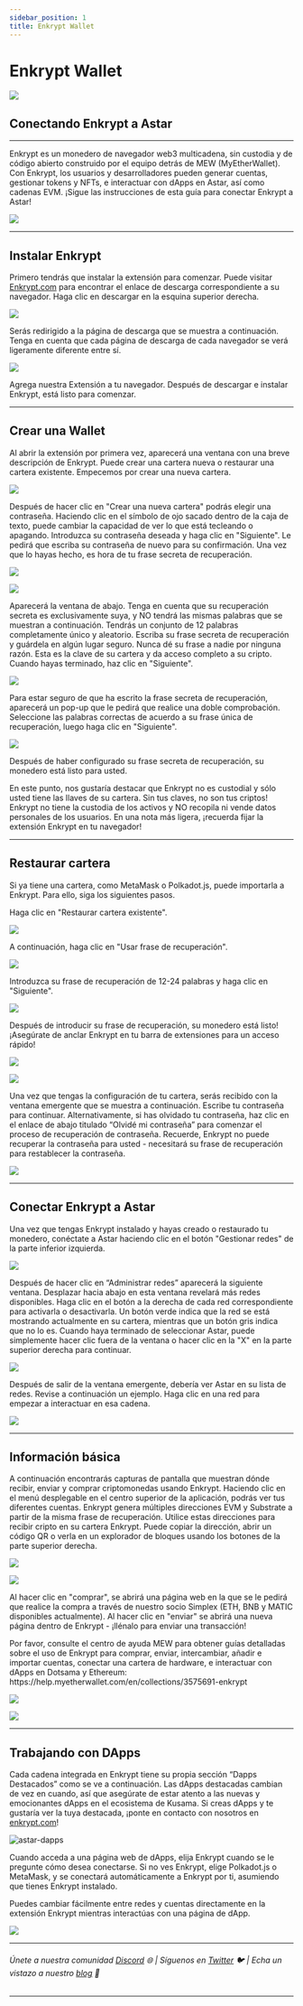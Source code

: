 ```yaml
---
sidebar_position: 1
title: Enkrypt Wallet
---
```


# Enkrypt Wallet

![](https://i.imgur.com/imLQ4G4.png)

## Conectando Enkrypt a Astar

***

Enkrypt es un monedero de navegador web3 multicadena, sin custodia y de código abierto construido por el equipo detrás de MEW (MyEtherWallet). Con Enkrypt, los usuarios y desarrolladores pueden generar cuentas, gestionar tokens y NFTs, e interactuar con dApps en Astar, así como cadenas EVM. ¡Sigue las instrucciones de esta guía para conectar Enkrypt a Astar!

![](https://i.imgur.com/c3yv69l.jpg)

***

## Instalar Enkrypt

Primero tendrás que instalar la extensión para comenzar. Puede visitar [Enkrypt.com](https://www.enkrypt.com/?mtm_campaign=Interacting%20with%20Astar%20using%20Enkrypt) para encontrar el enlace de descarga correspondiente a su navegador. Haga clic en descargar en la esquina superior derecha.

![](https://i.imgur.com/clC5IOa.png)

Serás redirigido a la página de descarga que se muestra a continuación. Tenga en cuenta que cada página de descarga de cada navegador se verá ligeramente diferente entre sí.

![](https://i.imgur.com/cqCevR0.png)

Agrega nuestra Extensión a tu navegador. Después de descargar e instalar Enkrypt, está listo para comenzar.

***

## Crear una Wallet

Al abrir la extensión por primera vez, aparecerá una ventana con una breve descripción de Enkrypt. Puede crear una cartera nueva o restaurar una cartera existente. Empecemos por crear una nueva cartera.

![](https://i.imgur.com/aSdrCXp.png)

Después de hacer clic en "Crear una nueva cartera" podrás elegir una contraseña. Haciendo clic en el símbolo de ojo sacado dentro de la caja de texto, puede cambiar la capacidad de ver lo que está tecleando o apagando. Introduzca su contraseña deseada y haga clic en "Siguiente". Le pedirá que escriba su contraseña de nuevo para su confirmación. Una vez que lo hayas hecho, es hora de tu frase secreta de recuperación.

![](https://i.imgur.com/rdAfVXa.png)

![](https://i.imgur.com/npuMOQk.png)

Aparecerá la ventana de abajo. Tenga en cuenta que su recuperación secreta es exclusivamente suya, y NO tendrá las mismas palabras que se muestran a continuación. Tendrás un conjunto de 12 palabras completamente único y aleatorio. Escriba su frase secreta de recuperación y guárdela en algún lugar seguro. Nunca dé su frase a nadie por ninguna razón. Esta es la clave de su cartera y da acceso completo a su cripto. Cuando hayas terminado, haz clic en "Siguiente".

![](https://i.imgur.com/2U2MY1b.png)

Para estar seguro de que ha escrito la frase secreta de recuperación, aparecerá un pop-up que le pedirá que realice una doble comprobación. Seleccione las palabras correctas de acuerdo a su frase única de recuperación, luego haga clic en "Siguiente".

![](https://i.imgur.com/wTsgdb7.png)

Después de haber configurado su frase secreta de recuperación, su monedero está listo para usted.

En este punto, nos gustaría destacar que Enkrypt no es custodial y sólo usted tiene las llaves de su cartera. Sin tus claves, no son tus criptos! Enkrypt no tiene la custodia de los activos y NO recopila ni vende datos personales de los usuarios. En una nota más ligera, ¡recuerda fijar la extensión Enkrypt en tu navegador!

***

## Restaurar cartera

Si ya tiene una cartera, como MetaMask o Polkadot.js, puede importarla a Enkrypt. Para ello, siga los siguientes pasos.

Haga clic en "Restaurar cartera existente".

![](https://i.imgur.com/PLhSJyE.png)

A continuación, haga clic en "Usar frase de recuperación".

![](https://i.imgur.com/vhpvq53.png)

Introduzca su frase de recuperación de 12-24 palabras y haga clic en "Siguiente".

![](https://i.imgur.com/bNbxr31.png)

Después de introducir su frase de recuperación, su monedero está listo! ¡Asegúrate de anclar Enkrypt en tu barra de extensiones para un acceso rápido!

![](https://i.imgur.com/9Sd1Xah.png)

![](https://i.imgur.com/tzvoInk.png)

Una vez que tengas la configuración de tu cartera, serás recibido con la ventana emergente que se muestra a continuación. Escribe tu contraseña para continuar. Alternativamente, si has olvidado tu contraseña, haz clic en el enlace de abajo titulado “Olvidé mi contraseña” para comenzar el proceso de recuperación de contraseña. Recuerde, Enkrypt no puede recuperar la contraseña para usted - necesitará su frase de recuperación para restablecer la contraseña.

![](https://i.imgur.com/MPznxPI.png)

***

## Conectar Enkrypt a Astar

Una vez que tengas Enkrypt instalado y hayas creado o restaurado tu monedero, conéctate a Astar haciendo clic en el botón "Gestionar redes" de la parte inferior izquierda.

![](https://i.imgur.com/PAm2GrB.png)

Después de hacer clic en “Administrar redes” aparecerá la siguiente ventana. Desplazar hacia abajo en esta ventana revelará más redes disponibles. Haga clic en el botón a la derecha de cada red correspondiente para activarla o desactivarla. Un botón verde indica que la red se está mostrando actualmente en su cartera, mientras que un botón gris indica que no lo es. Cuando haya terminado de seleccionar Astar, puede simplemente hacer clic fuera de la ventana o hacer clic en la "X" en la parte superior derecha para continuar.

![](https://i.imgur.com/c21up34.png)

Después de salir de la ventana emergente, debería ver Astar en su lista de redes. Revise a continuación un ejemplo. Haga clic en una red para empezar a interactuar en esa cadena.

![](https://i.imgur.com/VTNFL9j.png)

***

## Información básica

A continuación encontrarás capturas de pantalla que muestran dónde recibir, enviar y comprar criptomonedas usando Enkrypt. Haciendo clic en el menú desplegable en el centro superior de la aplicación, podrás ver tus diferentes cuentas. Enkrypt genera múltiples direcciones EVM y Substrate a partir de la misma frase de recuperación. Utilice estas direcciones para recibir cripto en su cartera Enkrypt. Puede copiar la dirección, abrir un código QR o verla en un explorador de bloques usando los botones de la parte superior derecha.

![](https://i.imgur.com/wjLysH4.png)

![](https://i.imgur.com/BnRPXNK.png)

Al hacer clic en "comprar", se abrirá una página web en la que se le pedirá que realice la compra a través de nuestro socio Simplex (ETH, BNB y MATIC disponibles actualmente). Al hacer clic en "enviar" se abrirá una nueva página dentro de Enkrypt - ¡llénalo para enviar una transacción!

Por favor, consulte el centro de ayuda MEW para obtener guías detalladas sobre el uso de Enkrypt para comprar, enviar, intercambiar, añadir e importar cuentas, conectar una cartera de hardware, e interactuar con dApps en Dotsama y Ethereum: https\://help.myetherwallet.com/en/collections/3575691-enkrypt

![](https://i.imgur.com/QjXxk1M.png)

![](https://i.imgur.com/dsWU9Vb.png)

***

## Trabajando con DApps

Cada cadena integrada en Enkrypt tiene su propia sección “Dapps Destacados” como se ve a continuación. Las dApps destacadas cambian de vez en cuando, así que asegúrate de estar atento a las nuevas y emocionantes dApps en el ecosistema de Kusama. Si creas dApps y te gustaría ver la tuya destacada, ¡ponte en contacto con nosotros en [enkrypt.com](https://www.enkrypt.com/?mtm_campaign=Interacting%20with%20Astar%20using%20Enkrypt)!

![astar-dapps](https://blog.enkrypt.com/content/images/2022/11/astar-dapps.png)

Cuando acceda a una página web de dApps, elija Enkrypt cuando se le pregunte cómo desea conectarse. Si no ves Enkrypt, elige Polkadot.js o MetaMask, y se conectará automáticamente a Enkrypt por ti, asumiendo que tienes Enkrypt instalado.

Puedes cambiar fácilmente entre redes y cuentas directamente en la extensión Enkrypt mientras interactúas con una página de dApp.

![](https://i.imgur.com/UgsoPP7.png)

***

###### Únete a nuestra comunidad [Discord](https://discord.com/invite/Gz8vBneyKe) 🌐 | Síguenos en [Twitter](https://twitter.com/enkrypt) 🐦 | Echa un vistazo a nuestro [blog](https://blog.enkrypt.com) 📰

***
